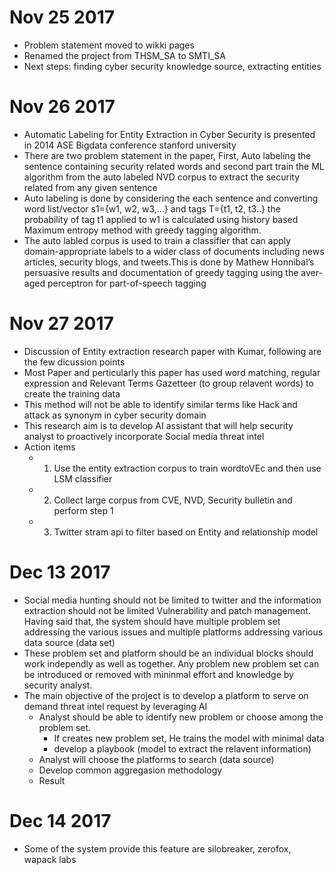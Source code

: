# Nov 25 2017
* Problem statement moved to wikki pages
* Renamed the project from THSM_SA to SMTI_SA
* Next steps: finding cyber security knowledge source, extracting entities

# Nov 26 2017
* Automatic Labeling for Entity Extraction in Cyber Security is presented in 2014 ASE Bigdata conference stanford university
* There are two problem statement in the paper, First, Auto labeling the sentence containing security related words and second part train the ML algorithm from the auto labeled NVD corpus to extract the security related from any given sentence
* Auto labeling is done by considering the each sentence and converting word list/vector s1={w1, w2, w3,...} and tags T={t1, t2, t3..} the probability of tag t1 applied to w1 is calculated using history based Maximum entropy method with greedy tagging algorithm.
* The auto labled corpus is used to train a classifier that can apply domain-appropriate labels to a wider class of documents including news articles, security blogs, and tweets.This is done by Mathew Honnibal’s persuasive results and documentation of greedy tagging using the aver- aged perceptron for part-of-speech tagging

# Nov 27 2017
* Discussion of Entity extraction research paper with Kumar, following are the few dicussion points
* Most Paper and perticularly this paper has used word matching, regular expression and Relevant Terms Gazetteer (to group relavent words) to create the training data
* This method will not be able to identify similar terms like Hack and attack as synonym in cyber security domain
* This research aim is to develop  AI assistant that will help security analyst to proactively incorporate Social media threat intel 
* Action items 
    * 1. Use the entity extraction corpus to train wordtoVEc and then use LSM classifier
    * 2. Collect large corpus from CVE, NVD, Security bulletin and perform step 1
    * 3. Twitter stram api to filter based on Entity and relationship model

# Dec 13 2017
* Social media hunting should not be limited to twitter and the information extraction should not be limited Vulnerability and patch management. Having said that, the system should have multiple problem set addressing the various issues and multiple platforms addressing various data source (data set)
* These problem set and platform should be an individual blocks should work independly as well as together. Any problem new problem set can be introduced or removed with mininmal effort and knowledge by security analyst.
* The main objective of the project is to develop a platform to serve on demand threat intel request by leveraging AI
   * Analyst should be able to identify new problem or choose among the problem set.
      * If creates new problem set, He trains the model with minimal data
      * develop a playbook (model to extract the relavent information)
   * Analyst will choose the platforms to search (data source)
   * Develop common aggregasion methodology
   * Result

# Dec 14 2017
* Some of the system provide this feature are silobreaker, zerofox, wapack labs
                 
